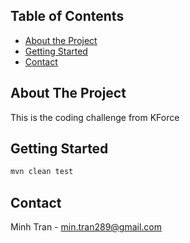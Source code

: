 <!-- TABLE OF CONTENTS -->
## Table of Contents

* [About the Project](#about-the-project)
* [Getting Started](#getting-started)
* [Contact](#contact)

<!-- ABOUT THE PROJECT -->
## About The Project

This is the coding challenge from KForce


<!-- GETTING STARTED -->
## Getting Started

```sh
mvn clean test
```
<!-- CONTACT -->
## Contact

Minh Tran - min.tran289@gmail.com
